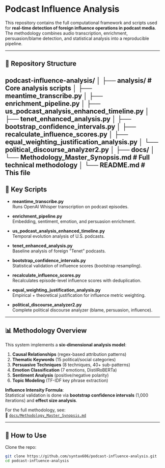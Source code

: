 # Podcast Influence Analysis

This repository contains the full computational framework and scripts used for **real-time detection of foreign influence operations in podcast media**.  
The methodology combines audio transcription, enrichment, persuasion/blame detection, and statistical analysis into a reproducible pipeline.

---

## 📂 Repository Structure
podcast-influence-analysis/
│
├── analysis/                  # Core analysis scripts
│   ├── meantime_transcribe.py
│   ├── enrichment_pipeline.py
│   ├── us_podcast_analysis_enhanced_timeline.py
│   ├── tenet_enhanced_analysis.py
│   ├── bootstrap_confidence_intervals.py
│   ├── recalculate_influence_scores.py
│   ├── equal_weighting_justification_analysis.py
│   └── political_discourse_analyzer2.py
│
├── docs/
│   └── Methodology_Master_Synopsis.md  # Full technical methodology
│
└── README.md                # This file
---

## 🔑 Key Scripts

- **meantime_transcribe.py**  
  Runs OpenAI Whisper transcription on podcast episodes.

- **enrichment_pipeline.py**  
  Embedding, sentiment, emotion, and persuasion enrichment.

- **us_podcast_analysis_enhanced_timeline.py**  
  Temporal evolution analysis of U.S. podcasts.

- **tenet_enhanced_analysis.py**  
  Baseline analysis of foreign "Tenet" podcasts.

- **bootstrap_confidence_intervals.py**  
  Statistical validation of influence scores (bootstrap resampling).

- **recalculate_influence_scores.py**  
  Recalculates episode-level influence scores with deduplication.

- **equal_weighting_justification_analysis.py**  
  Empirical + theoretical justification for influence metric weighting.

- **political_discourse_analyzer2.py**  
  Complete political discourse analyzer (blame, persuasion, influence).

---

## 📊 Methodology Overview

This system implements a **six-dimensional analysis model**:

1. **Causal Relationships** (regex-based attribution patterns)  
2. **Thematic Keywords** (15 political/social categories)  
3. **Persuasive Techniques** (8 techniques, 40+ sub-patterns)  
4. **Emotion Classification** (7 emotions, DistilRoBERTa)  
5. **Sentiment Analysis** (positive/negative polarity)  
6. **Topic Modeling** (TF-IDF key phrase extraction)

**Influence Intensity Formula**:  
Statistical validation is done via **bootstrap confidence intervals** (1,000 iterations) and **effect size analysis**.

For the full methodology, see:  
📄 [`docs/Methodology_Master_Synopsis.md`](docs/Methodology_Master_Synopsis.md)

---

## 🚀 How to Use

Clone the repo:
```bash
git clone https://github.com/syntax606/podcast-influence-analysis.git
cd podcast-influence-analysis
